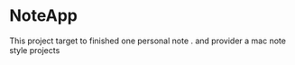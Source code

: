 # NoteApp
This project target to finished one personal note . and provider a mac note style projects
